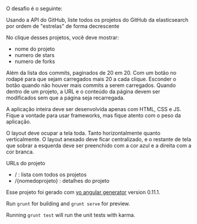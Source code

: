 

O desafio é o seguinte:

Usando a API do GitHub, liste todos os projetos do GitHub da elasticsearch por ordem de "estrelas" de forma decrescente

No clique desses projetos, você deve mostrar:
- nome do projeto
- numero de stars
- numero de forks

Além da lista dos commits, paginados de 20 em 20.
Com um botão no rodapé para que sejam carregados mais 20 a cada clique. Esconder o botão quando não houver mais commits a serem carregados.
Quando dentro de um projeto, a URL e o conteúdo da página devem ser modificados sem que a página seja recarregada.

A aplicação inteira deve ser desenvolvida apenas com HTML, CSS e JS. Fique a vontade para usar frameworks, mas fique atento com o peso da aplicação.

O layout deve ocupar a tela toda. Tanto horizontalmente quanto verticalmente.
O layout anexado deve ficar centralizado, e o restante de tela que sobrar a esquerda deve ser preenchido com a cor azul e a direita com a cor branca.

URLs do projeto
- / : lista com todos os projetos
- /{nomedoprojeto} : detalhes do projeto


Esse projeto foi gerado com [yo angular generator](https://github.com/yeoman/generator-angular)
version 0.11.1.

Run `grunt` for building and `grunt serve` for preview.

Running `grunt test` will run the unit tests with karma.
